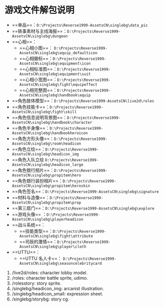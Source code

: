 # 游戏文件解包说明

- ==单品==：`D:\Projects\Reverse1999-AssetsCN\singlebg\data_pic`
- ==轶事素材与主线海报==：`D:\Projects\Reverse1999-AssetsCN\singlebg\dungeon`
- ==心相==：
	- ==心相小图==： `D:\Projects\Reverse1999-AssetsCN\singlebg\equip_defaulticon`
	- ==心相徽标==：`D:\Projects\Reverse1999-AssetsCN\singlebg\equipment\icon`
	- ==心相标准图==：`D:\Projects\Reverse1999-AssetsCN\singlebg\equipment\suit`
	- ==心相小宽图==：`D:\Projects\Reverse1999-AssetsCN\singlebg\fight\equipeffect`
	- ==心相完整图==：`D:\Projects\Reverse1999-AssetsCN\singlebg\handbook\equip`
- ==角色肢体模型==：`D:\Projects\Reverse1999-AssetsCN\live2d\roles`
- ==角色技能卡==：`D:\Projects\Reverse1999-AssetsCN\singlebg\fight\skill`
- ==角色信息说明背景图==：`D:\Projects\Reverse1999-AssetsCN\singlebg\handbook\character`
- ==角色半身像==：`D:\Projects\Reverse1999-AssetsCN\singlebg\handbookheroicon`
- ==角色方形头像==：`D:\Projects\Reverse1999-AssetsCN\singlebg\room\headicon`
- ==角色立绘==：`D:\Projects\Reverse1999-AssetsCN\singlebg\headicon_img`
- ==角色入队立绘 `D:\Projects\Reverse1999-AssetsCN\singlebg\headicon_large`
- ==角色银行相片==：`D:\Projects\Reverse1999-AssetsCN\singlebg\propitem\hero`
- ==角色银行装扮相片==：`D:\Projects\Reverse1999-AssetsCN\singlebg\propitem\heroskin`
- ==角色签名==：`D:\Projects\Reverse1999-AssetsCN\singlebg\signature`
- ==材料与造像==：`D:\Projects\Reverse1999-AssetsCN\singlebg\propitem\prop`
- ==第三扇门==：`D:\Projects\Reverse1999-AssetsCN\singlebg\explore`
- ==游戏头像== ：`D:\Projects\Reverse1999-AssetsCN\singlebg\playerheadicon`
- ==战斗系统==：
	- ==技能类型==：`D:\Projects\Reverse1999-AssetsCN\singlebg\fight\attribute`
	- ==司辰的激情==：`D:\Projects\Reverse1999-AssetsCN\singlebg\player\cloth`
- ==UTTU==：
	- ==UTTU 名人卡==： `D:\Projects\Reverse1999-AssetsCN\singlebg\seasoncelebritycard`

1. /live2d/roles: character lobby model.
2. /roles: character battle sprite, udimo.
3. /rolesstory: story sprite.
4. /singlebg/headicon_img: arcanist illustration.
5. /singlebg/headicon_small: expression sheet.
6. /singlebg/storybg: story cg.